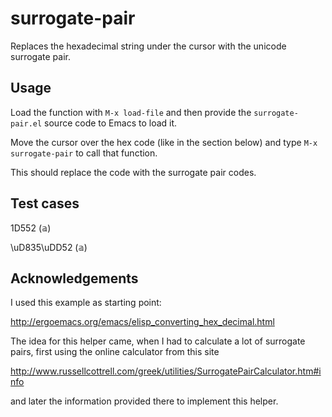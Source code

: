 # surrogate-pair

Replaces the hexadecimal string under the cursor with the unicode surrogate pair.

## Usage

Load the function with `M-x load-file` and then provide the `surrogate-pair.el`
source code to Emacs to load it.

Move the cursor over the hex code (like in the section below) and type 
`M-x surrogate-pair` to call that function. 

This should replace the code with the surrogate pair codes.

## Test cases
  1D552 (&aopf;)
  
  \uD835\uDD52 (&aopf;)


## Acknowledgements

I used this example as starting point:

  http://ergoemacs.org/emacs/elisp_converting_hex_decimal.html
  
The idea for this helper came, when I had to calculate a lot of
surrogate pairs, first using the online calculator from this site

  http://www.russellcottrell.com/greek/utilities/SurrogatePairCalculator.htm#info
  
and later the information provided there to implement this helper.
